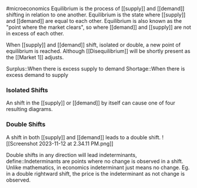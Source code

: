 #microeconomics 
Equilibrium is the process of [[supply]] and [[demand]] shifting in relation to one another. Equilibrium is the state where [[supply]] and [[demand]] are equal to each other. Equilibrium is also known as the "point where the market clears", so where [[demand]] and [[supply]] are not in excess of each other.

When [[supply]] and [[demand]] shift, isolated or double, a new point of equilibrium is reached. Although [[Disequilibrium]] will be shortly present as the [[Market 1]] adjusts.


Surplus::When there is excess supply to demand
Shortage::When there is excess demand to supply

### Isolated Shifts
An shift in the [[supply]] or [[demand]] by itself can cause one of four resulting diagrams.

### Double Shifts
A shift in both [[supply]] and [[demand]] leads to a double shift.
![[Screenshot 2023-11-12 at 2.34.11 PM.png]]

Double shifts in any direction will lead indeterminants, define::Indeterminants are points where no change is observed in a shift. Unlike mathematics, in economics indeterminant just means no change. Eg. in a double rightward shift, the price is the indeterminant as not change is observed.